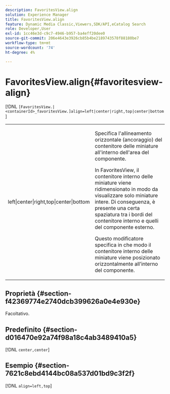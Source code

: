 ```yaml
---
description: FavoritesView.align
solution: Experience Manager
title: FavoritesView.align
feature: Dynamic Media Classic,Viewers,SDK/API,eCatalog Search
role: Developer,User
exl-id: 1cc46e3d-c9c7-4946-b957-ba4eff20dee0
source-git-commit: 206e4643e3926cb85b4be2189743578f88180be7
workflow-type: tm+mt
source-wordcount: '74'
ht-degree: 4%

---
```


# FavoritesView.align{#favoritesview-align}

[!DNL `[FavoritesView.|<containerId>_favoritesView.]align=left|center|right,top|center|bottom`]

<table id="table_2B109D2F91E64B5382B31921C3780FA5"> 
 <tbody> 
  <tr> 
   <td colname="col1"> <p><span class="codeph"> left|center|right,top|center|bottom</span> </p> </td> 
   <td colname="col2"> <p> Specifica l'allineamento orizzontale (ancoraggio) del contenitore delle miniature all'interno dell'area del componente. </p> <p>In FavoritesView, il contenitore interno delle miniature viene ridimensionato in modo da visualizzare solo miniature intere. Di conseguenza, è presente una certa spaziatura tra i bordi del contenitore interno e quelli del componente esterno. </p> <p>Questo modificatore specifica in che modo il contenitore interno delle miniature viene posizionato orizzontalmente all’interno del componente. </p> </td> 
  </tr> 
 </tbody> 
</table>

## Proprietà {#section-f42369774e2740dcb399626a0e4e930e}

Facoltativo.

## Predefinito {#section-d016470e92a74f98a18c4ab3489410a5}

[!DNL `center,center`]

## Esempio {#section-7621c8ebd4144bc08a537d01bd9c3f2f}

[!DNL `align=left,top`]
